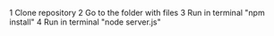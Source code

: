 1 Clone repository
2 Go to the folder with files
3 Run in terminal "npm install"
4 Run in terminal "node server.js"